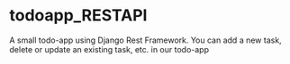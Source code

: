 # todoapp_RESTAPI
A small todo-app using Django Rest Framework. You can add a new task, delete or update an existing task, etc. in our todo-app
